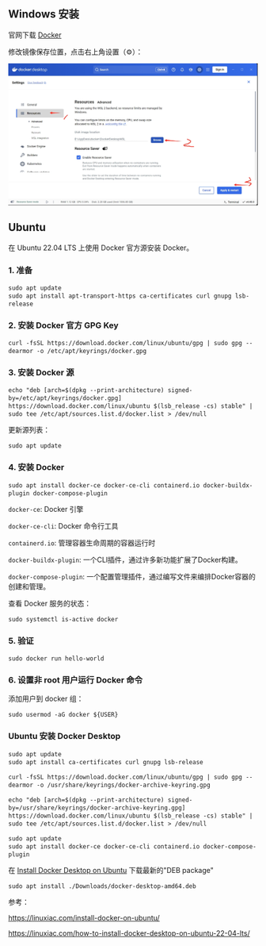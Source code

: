 
## Windows 安装

官网下载 [Docker](https://www.docker.com/)

修改镜像保存位置，点击右上角设置（⚙）：

![](./src/20250415144854.png)

## Ubuntu

在 Ubuntu 22.04 LTS 上使用 Docker 官方源安装 Docker。

### 1. 准备

```shell
sudo apt update
sudo apt install apt-transport-https ca-certificates curl gnupg lsb-release
```

### 2. 安装 Docker 官方 GPG Key

```shell
curl -fsSL https://download.docker.com/linux/ubuntu/gpg | sudo gpg --dearmor -o /etc/apt/keyrings/docker.gpg
```

### 3. 安装 Docker 源

```shell
echo "deb [arch=$(dpkg --print-architecture) signed-by=/etc/apt/keyrings/docker.gpg] https://download.docker.com/linux/ubuntu $(lsb_release -cs) stable" | sudo tee /etc/apt/sources.list.d/docker.list > /dev/null
```

更新源列表：

```shell
sudo apt update
```

### 4. 安装 Docker

```shell
sudo apt install docker-ce docker-ce-cli containerd.io docker-buildx-plugin docker-compose-plugin
```

`docker-ce`: Docker 引擎

`docker-ce-cli`: Docker 命令行工具

`containerd.io`: 管理容器生命周期的容器运行时

`docker-buildx-plugin`: 一个CLI插件，通过许多新功能扩展了Docker构建。

`docker-compose-plugin`: 一个配置管理插件，通过编写文件来编排Docker容器的创建和管理。

查看 Docker 服务的状态：

```shell
sudo systemctl is-active docker
```

### 5. 验证

```shell
sudo docker run hello-world
```

### 6. 设置非 root 用户运行 Docker 命令

添加用户到 docker 组：

```shell
sudo usermod -aG docker ${USER}
```

### Ubuntu 安装 Docker Desktop

```shell
sudo apt update
sudo apt install ca-certificates curl gnupg lsb-release
```

```shell
curl -fsSL https://download.docker.com/linux/ubuntu/gpg | sudo gpg --dearmor -o /usr/share/keyrings/docker-archive-keyring.gpg
```

```shell
echo "deb [arch=$(dpkg --print-architecture) signed-by=/usr/share/keyrings/docker-archive-keyring.gpg] https://download.docker.com/linux/ubuntu $(lsb_release -cs) stable" | sudo tee /etc/apt/sources.list.d/docker.list > /dev/null
```

```shell
sudo apt update
sudo apt install docker-ce docker-ce-cli containerd.io docker-compose-plugin
```

在 [Install Docker Desktop on Ubuntu](https://docs.docker.com/desktop/setup/install/linux/ubuntu/) 下载最新的"DEB package"

```shell
sudo apt install ./Downloads/docker-desktop-amd64.deb
```



参考：

https://linuxiac.com/install-docker-on-ubuntu/

https://linuxiac.com/how-to-install-docker-desktop-on-ubuntu-22-04-lts/